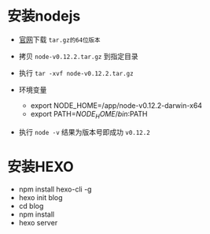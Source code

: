 # 安装nodejs

* [官网](https://nodejs.org/download/)下载 `tar.gz的64位版本`

* 拷贝 `node-v0.12.2.tar.gz` 到指定目录

* 执行 `tar -xvf node-v0.12.2.tar.gz`

* 环境变量
  * export NODE_HOME=/app/node-v0.12.2-darwin-x64
  * export PATH=$NODE_HOME/bin:$PATH

* 执行 `node -v` 结果为版本号即成功 `v0.12.2`

# 安装HEXO

  * npm install hexo-cli -g
  * hexo init blog
  * cd blog
  * npm install
  * hexo server